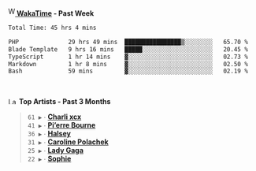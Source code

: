 <img src="https://github.com/dxnter/dxnter/assets/17434202/67b21fa4-d36d-46f9-9dec-f23d976b00ef" alt="WakaTime Logo" width="14" height="18"/><a href="https://wakatime.com/@dxnter" target="_blank"><strong> WakaTime</strong></a><strong> - Past Week</strong>

<!--START_SECTION:waka-->

```txt
Total Time: 45 hrs 4 mins

PHP              29 hrs 49 mins  ████████████████▒░░░░░░░░   65.70 %
Blade Template   9 hrs 16 mins   █████░░░░░░░░░░░░░░░░░░░░   20.45 %
TypeScript       1 hr 14 mins    ▓░░░░░░░░░░░░░░░░░░░░░░░░   02.73 %
Markdown         1 hr 8 mins     ▓░░░░░░░░░░░░░░░░░░░░░░░░   02.50 %
Bash             59 mins         ▓░░░░░░░░░░░░░░░░░░░░░░░░   02.19 %
```

<!--END_SECTION:waka-->

<br/>

<!--START_LASTFM_ARTISTS:{"period": "3month", "rows": 6}-->
<a href="https://last.fm" target="_blank"><img src="https://user-images.githubusercontent.com/17434202/215290617-e793598d-d7c9-428f-9975-156db1ba89cc.svg" alt="Last.fm Logo" width="18" height="13"/></a> **Top Artists - Past 3 Months**

> `61 ▶️` ∙ **[Charli xcx](https://www.last.fm/music/Charli+xcx)**<br/>
> `41 ▶️` ∙ **[Pi’erre Bourne](https://www.last.fm/music/Pi%E2%80%99erre+Bourne)**<br/>
> `36 ▶️` ∙ **[Halsey](https://www.last.fm/music/Halsey)**<br/>
> `31 ▶️` ∙ **[Caroline Polachek](https://www.last.fm/music/Caroline+Polachek)**<br/>
> `25 ▶️` ∙ **[Lady Gaga](https://www.last.fm/music/Lady+Gaga)**<br/>
> `22 ▶️` ∙ **[Sophie](https://www.last.fm/music/Sophie)**<br/>
<!--END_LASTFM_ARTISTS-->
